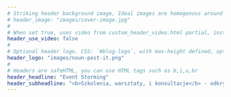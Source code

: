 ```yaml
---
# Striking header background image, Ideal images are homogenous around the centre and contrasting to the text. Non-ideal images can use `title_guard`
# header_image: "images/cover-image.jpg"
#
# When set true, uses video from custom_header_video.html partial, instead of header_image
header_use_video: false
#
# Optional header logo. CSS: `#blog-logo`, with max-height defined, optimize to prevent scaling
header_logo: "images/noun-post-it.png"
#
# Headers are safeHTML, you can use HTML tags such as b,i,u,br
header_headline: "Event Storming"
header_subheadline: "<b>Szkolenia, warsztaty, i konsultacje</b> - odkryj jego potęgę"
---
```

